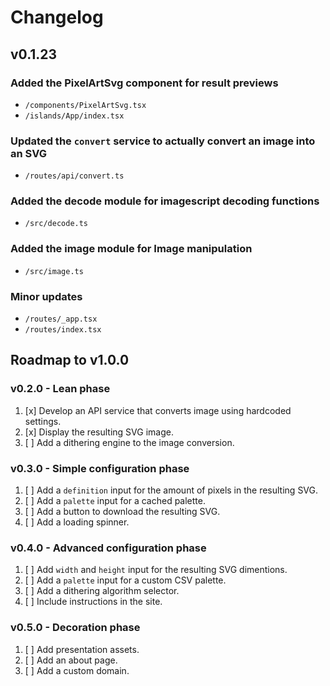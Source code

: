 # Changelog

## v0.1.23

### Added the PixelArtSvg component for result previews
  - `/components/PixelArtSvg.tsx`
  - `/islands/App/index.tsx`

### Updated the `convert` service to actually convert an image into an SVG
  - `/routes/api/convert.ts`

### Added the decode module for imagescript decoding functions
  - `/src/decode.ts`

### Added the image module for Image manipulation
  - `/src/image.ts`

### Minor updates
  - `/routes/_app.tsx`
  - `/routes/index.tsx`

## Roadmap to v1.0.0

### v0.2.0 - Lean phase
  1. [x] Develop an API service that converts image using hardcoded settings.
  2. [x] Display the resulting SVG image.
  3. [ ] Add a dithering engine to the image conversion.

### v0.3.0 - Simple configuration phase
  1. [ ] Add a `definition` input for the amount of pixels in the resulting SVG.
  2. [ ] Add a `palette` input for a cached palette.
  3. [ ] Add a button to download the resulting SVG.
  4. [ ] Add a loading spinner.

### v0.4.0 - Advanced configuration phase
  1. [ ] Add `width` and `height` input for the resulting SVG dimentions.
  2. [ ] Add a `palette` input for a custom CSV palette.
  3. [ ] Add a dithering algorithm selector.
  4. [ ] Include instructions in the site.

### v0.5.0 - Decoration phase
  1. [ ] Add presentation assets.
  2. [ ] Add an about page.
  3. [ ] Add a custom domain.